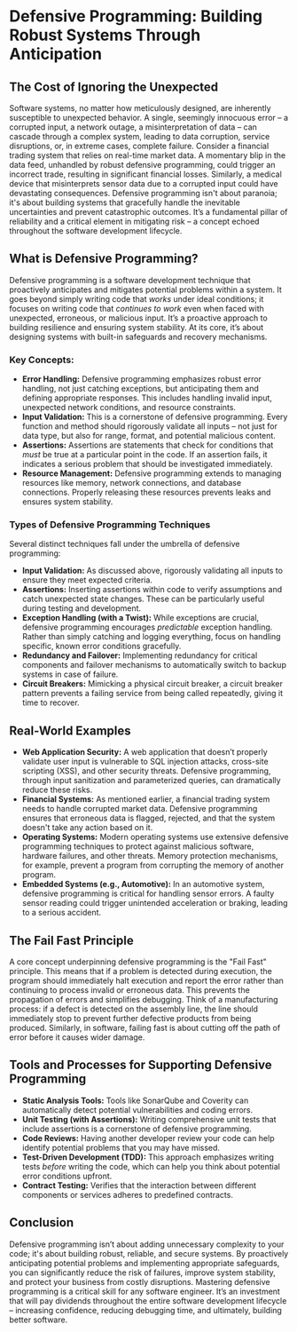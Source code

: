 # Defensive Programming: Building Robust Systems Through Anticipation

## The Cost of Ignoring the Unexpected

Software systems, no matter how meticulously designed, are inherently susceptible to unexpected behavior. A single, seemingly innocuous error – a corrupted input, a network outage, a misinterpretation of data – can cascade through a complex system, leading to data corruption, service disruptions, or, in extreme cases, complete failure. Consider a financial trading system that relies on real-time market data. A momentary blip in the data feed, unhandled by robust defensive programming, could trigger an incorrect trade, resulting in significant financial losses. Similarly, a medical device that misinterprets sensor data due to a corrupted input could have devastating consequences. Defensive programming isn't about paranoia; it's about building systems that gracefully handle the inevitable uncertainties and prevent catastrophic outcomes. It’s a fundamental pillar of reliability and a critical element in mitigating risk – a concept echoed throughout the software development lifecycle.

## What is Defensive Programming?

Defensive programming is a software development technique that proactively anticipates and mitigates potential problems within a system. It goes beyond simply writing code that _works_ under ideal conditions; it focuses on writing code that _continues to work_ even when faced with unexpected, erroneous, or malicious input. It’s a proactive approach to building resilience and ensuring system stability. At its core, it’s about designing systems with built-in safeguards and recovery mechanisms.

### Key Concepts:

- **Error Handling:** Defensive programming emphasizes robust error handling, not just catching exceptions, but anticipating them and defining appropriate responses. This includes handling invalid input, unexpected network conditions, and resource constraints.
- **Input Validation:** This is a cornerstone of defensive programming. Every function and method should rigorously validate all inputs – not just for data type, but also for range, format, and potential malicious content.
- **Assertions:** Assertions are statements that check for conditions that _must_ be true at a particular point in the code. If an assertion fails, it indicates a serious problem that should be investigated immediately.
- **Resource Management:** Defensive programming extends to managing resources like memory, network connections, and database connections. Properly releasing these resources prevents leaks and ensures system stability.

### Types of Defensive Programming Techniques

Several distinct techniques fall under the umbrella of defensive programming:

- **Input Validation:** As discussed above, rigorously validating all inputs to ensure they meet expected criteria.
- **Assertions:** Inserting assertions within code to verify assumptions and catch unexpected state changes. These can be particularly useful during testing and development.
- **Exception Handling (with a Twist):** While exceptions are crucial, defensive programming encourages _predictable_ exception handling. Rather than simply catching and logging everything, focus on handling specific, known error conditions gracefully.
- **Redundancy and Failover:** Implementing redundancy for critical components and failover mechanisms to automatically switch to backup systems in case of failure.
- **Circuit Breakers:** Mimicking a physical circuit breaker, a circuit breaker pattern prevents a failing service from being called repeatedly, giving it time to recover.

## Real-World Examples

- **Web Application Security:** A web application that doesn’t properly validate user input is vulnerable to SQL injection attacks, cross-site scripting (XSS), and other security threats. Defensive programming, through input sanitization and parameterized queries, can dramatically reduce these risks.
- **Financial Systems:** As mentioned earlier, a financial trading system needs to handle corrupted market data. Defensive programming ensures that erroneous data is flagged, rejected, and that the system doesn't take any action based on it.
- **Operating Systems:** Modern operating systems use extensive defensive programming techniques to protect against malicious software, hardware failures, and other threats. Memory protection mechanisms, for example, prevent a program from corrupting the memory of another program.
- **Embedded Systems (e.g., Automotive):** In an automotive system, defensive programming is critical for handling sensor errors. A faulty sensor reading could trigger unintended acceleration or braking, leading to a serious accident.

## The Fail Fast Principle

A core concept underpinning defensive programming is the "Fail Fast" principle. This means that if a problem is detected during execution, the program should immediately halt execution and report the error rather than continuing to process invalid or erroneous data. This prevents the propagation of errors and simplifies debugging. Think of a manufacturing process: if a defect is detected on the assembly line, the line should immediately stop to prevent further defective products from being produced. Similarly, in software, failing fast is about cutting off the path of error before it causes wider damage.

## Tools and Processes for Supporting Defensive Programming

- **Static Analysis Tools:** Tools like SonarQube and Coverity can automatically detect potential vulnerabilities and coding errors.
- **Unit Testing (with Assertions):** Writing comprehensive unit tests that include assertions is a cornerstone of defensive programming.
- **Code Reviews:** Having another developer review your code can help identify potential problems that you may have missed.
- **Test-Driven Development (TDD):** This approach emphasizes writing tests _before_ writing the code, which can help you think about potential error conditions upfront.
- **Contract Testing:** Verifies that the interaction between different components or services adheres to predefined contracts.

## Conclusion

Defensive programming isn’t about adding unnecessary complexity to your code; it's about building robust, reliable, and secure systems. By proactively anticipating potential problems and implementing appropriate safeguards, you can significantly reduce the risk of failures, improve system stability, and protect your business from costly disruptions. Mastering defensive programming is a critical skill for any software engineer. It’s an investment that will pay dividends throughout the entire software development lifecycle – increasing confidence, reducing debugging time, and ultimately, building better software.

